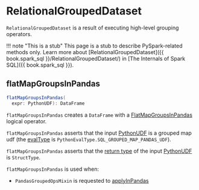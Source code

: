 # RelationalGroupedDataset

`RelationalGroupedDataset` is a result of executing high-level grouping operators.

!!! note "This is a stub"
    This page is a stub to describe PySpark-related methods only. Learn more about [RelationalGroupedDataset]({{ book.spark_sql }}/RelationalGroupedDataset/) in [The Internals of Spark SQL]({{ book.spark_sql }}).

## <span id="flatMapGroupsInPandas"> flatMapGroupsInPandas

```scala
flatMapGroupsInPandas(
  expr: PythonUDF): DataFrame
```

`flatMapGroupsInPandas` creates a `DataFrame` with a [FlatMapGroupsInPandas](logical-operators/FlatMapGroupsInPandas.md) logical operator.

`flatMapGroupsInPandas` asserts that the input [PythonUDF](PythonUDF.md) is a grouped map udf (the [evalType](PythonUDF.md#evalType) is `PythonEvalType.SQL_GROUPED_MAP_PANDAS_UDF`).

`flatMapGroupsInPandas` asserts that the [return type](PythonUDF.md#dataType) of the input [PythonUDF](PythonUDF.md) is `StructType`.

`flatMapGroupsInPandas` is used when:

* `PandasGroupedOpsMixin` is requested to [applyInPandas](PandasGroupedOpsMixin.md#applyInPandas)
